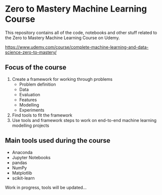 # Zero to Mastery Machine Learning Course

This repository contains all of the code, notebooks and other stuff related to the Zero to Mastery Machine Learning Course on Udemy.

https://www.udemy.com/course/complete-machine-learning-and-data-science-zero-to-mastery/

## Focus of the course

1. Create a framework for working through problems
    * Problem definition
    * Data
    * Evaluation
    * Features
    * Modelling
    * Experiments
2. Find tools to fit the framework
3. Use tools and framework steps to work on end-to-end machine learning modelling projects

## Main tools used during the course

* Anaconda
* Jupyter Notebooks
* pandas
* NumPy
* Matplotlib
* scikit-learn

Work in progress, tools will be updated...
